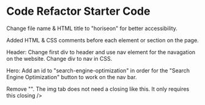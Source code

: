 # Code Refactor Starter Code
Change file name & HTML title to "horiseon" for better accessibility.

Added HTML & CSS comments before each element or section on the page.

Header:
Change first div to header and use nav element for the navagation on the website.
Change div to nav in CSS.


Hero:
Add an id to "search-engine-optimization" in order for the "Search Engine Optimization" button to work on the nav bar.

Remove "</img>". The img tab does not need a closing like this. It only requires this closing />

